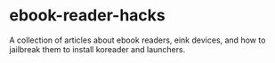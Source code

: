 # ebook-reader-hacks
A collection of articles about ebook readers, eink devices, and how to jailbreak them to install koreader and launchers.
